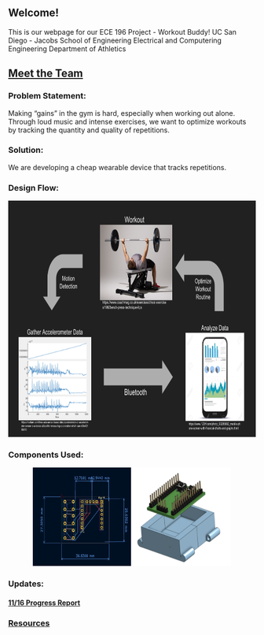 ## Welcome!

This is our webpage for our ECE 196 Project - Workout Buddy!
UC San Diego - Jacobs School of Engineering
Electrical and Computering Engineering
Department of Athletics

## [Meet the Team](website/AboutTeam.md)

### Problem Statement: 

Making “gains” in the gym is hard, especially when working out alone. Through loud music and intense exercises, we want to optimize workouts by tracking the quantity and quality of repetitions.

### Solution:
We are developing a cheap wearable device that tracks repetitions.

### Design Flow:

<p align="center">
<img src="website/site_resources/FlowChart.png" width="600" height="480"/>
</p>

### Components Used:

<p align="center">
<img src="website/site_resources/PCB_Design.png" width="200" height="200"/>
<img src= "website/site_resources/CAD.png" width="200" height="200"/>
</p>

### Updates:
#### [11/16 Progress Report](website/11_16_Progress_Report.md)


### [Resources](website/resources.md)

